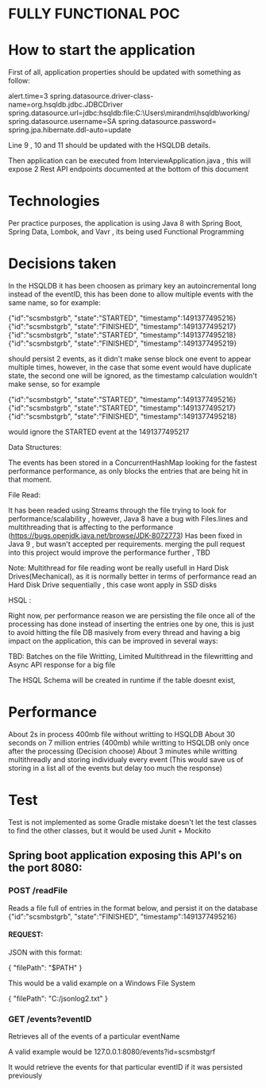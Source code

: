 # FULLY FUNCTIONAL POC

# How to start the application

First of all, application properties should be updated with something as follow:

alert.time=3
spring.datasource.driver-class-name=org.hsqldb.jdbc.JDBCDriver
spring.datasource.url=jdbc:hsqldb:file:C:\\Users\\mirandm\\hsqldb\\working/
spring.datasource.username=SA
spring.datasource.password=
spring.jpa.hibernate.ddl-auto=update


Line 9 , 10 and 11 should be updated with the HSQLDB details.


Then application can be executed from InterviewApplication.java , this will expose 2 Rest API endpoints documented 
at the bottom of this document

# Technologies
Per practice purposes, the application is using Java 8 with Spring Boot, Spring Data, Lombok, and Vavr ,
its being used Functional Programming 

# Decisions taken

In the HSQLDB it has been choosen as primary key an autoincremental long instead of the eventID, this has been done to allow multiple
events with the same name, so for example:

{"id":"scsmbstgrb", "state":"STARTED", "timestamp":1491377495216}
{"id":"scsmbstgrb", "state":"FINISHED", "timestamp":1491377495217}
{"id":"scsmbstgrb", "state":"STARTED", "timestamp":1491377495218}
{"id":"scsmbstgrb", "state":"FINISHED", "timestamp":1491377495219}

should persist 2 events, as it didn't make sense block one event to appear multiple times, however, in the case that some event would 
have duplicate state, the second one will be ignored, as the timestamp calculation wouldn't make sense, so for example

{"id":"scsmbstgrb", "state":"STARTED", "timestamp":1491377495216}
{"id":"scsmbstgrb", "state":"STARTED", "timestamp":1491377495217}
{"id":"scsmbstgrb", "state":"FINISHED", "timestamp":1491377495218}

would ignore the STARTED event at the 1491377495217



Data Structures:

The events has been stored in a ConcurrentHashMap looking for the fastest performance performance,
as only blocks the entries that are being hit in that moment.


File Read:

It has been readed using Streams through the file trying to look for performance/scalability , however, Java 8 have a bug with 
Files.lines and multithreading that is affecting to the performance (https://bugs.openjdk.java.net/browse/JDK-8072773) Has been fixed in 
Java 9 , but wasn't accepted per requirements. merging the pull request into this project would improve the performance further , TBD

Note: Multithread for file reading wont be really usefull in Hard Disk Drives(Mechanical), as it is normally better in terms of performance read an
Hard Disk Drive sequentially , this case wont apply in SSD disks

HSQL :

Right now, per performance reason we are persisting the file once all of the processing has done instead of inserting the entries one 
by one, this is just to avoid hitting the file DB masively from every thread and having a big impact on the application, this can be improved in several ways:

TBD: Batches on the file Writting, Limited Multithread in the filewritting and Async API response for a big file

The HSQL Schema will be created in runtime if the table doesnt exist, 


# Performance
About 2s in process 400mb file without writting to HSQLDB
About 30 seconds on 7 million entries (400mb)  while writting to HSQLDB only once after the processing (Decision choose)
About 3 minutes while writting multithreadly and storing individualy every event (This would save us 
of storing in a list all of the events but delay too much the response)


# Test

Test is not implemented as some Gradle mistake doesn't let the test classes to find the other classes, 
but it would be used Junit + Mockito






## Spring boot application exposing this API's on the port 8080:

### POST /readFile ###

Reads a file full of entries in the format below, and persist it on the database
{"id":"scsmbstgrb", "state":"FINISHED", "timestamp":1491377495216}

#### REQUEST:
JSON with this format: 

{
  "filePath": "$PATH"
}

This would be a valid example on a Windows File System

{
  "filePath": "C:/jsonlog2.txt"
}


### GET /events?eventID ###
Retrieves all of the events of a particular eventName

A valid example would be 
127.0.0.1:8080/events?id=scsmbstgrf

It would retrieve the events for that particular eventID if it was persisted previously




